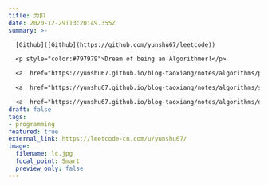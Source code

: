 ```yaml
---
title: 力扣
date: 2020-12-29T13:20:49.355Z
summary: >-

  [Github]([Github](https://github.com/yunshu67/leetcode))

  <p style="color:#797979">Dream of being an Algorithmer!</p>

  <a  href="https://yunshu67.github.io/blog-taoxiang/notes/algorithms/preSum.html" style="color:#797979;text-decoration:none;font-size:11px">1) preSum</a><br>

  <a  href="https://yunshu67.github.io/blog-taoxiang/notes/algorithms/slidingWindow.html" style="color:#797979;text-decoration:none;font-size:11px">2) sliding window</a><br>

  <a  href="https://yunshu67.github.io/blog-taoxiang/notes/algorithms/dynamicProgramming.html" style="color:#797979;text-decoration:none;font-size:11px">3) dynammic programming</a>
draft: false
tags:
- programming
featured: true
external_link: https://leetcode-cn.com/u/yunshu67/
image:
  filename: lc.jpg
  focal_point: Smart
  preview_only: false
---
```

